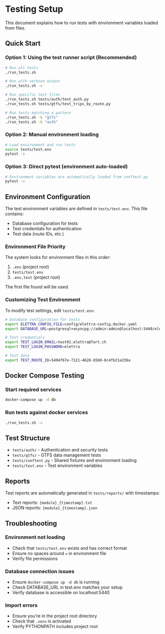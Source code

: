 # Testing Setup

This document explains how to run tests with environment variables loaded from files.

## Quick Start

### Option 1: Using the test runner script (Recommended)
```bash
# Run all tests
./run_tests.sh

# Run with verbose output
./run_tests.sh -v

# Run specific test files
./run_tests.sh tests/auth/test_auth.py
./run_tests.sh tests/gtfs/test_trips_by_route.py

# Run tests matching a pattern
./run_tests.sh -k "gtfs"
./run_tests.sh -k "auth"
```

### Option 2: Manual environment loading
```bash
# Load environment and run tests
source tests/test.env
pytest -v
```

### Option 3: Direct pytest (environment auto-loaded)
```bash
# Environment variables are automatically loaded from conftest.py
pytest -v
```

## Environment Configuration

The test environment variables are defined in `tests/test.env`. This file contains:

- Database configuration for tests
- Test credentials for authentication
- Test data (route IDs, etc.)

### Environment File Priority

The system looks for environment files in this order:
1. `.env` (project root)
2. `tests/test.env` 
3. `.env.test` (project root)

The first file found will be used.

### Customizing Test Environment

To modify test settings, edit `tests/test.env`:

```bash
# Database configuration for tests
export ELETTRA_CONFIG_FILE=config/elettra-config.docker.yaml
export DATABASE_URL=postgresql+asyncpg://admin:admin@localhost:5440/elettra

# Test credentials
export TEST_LOGIN_EMAIL=test01.elettra@fart.ch
export TEST_LOGIN_PASSWORD=elettra

# Test data
export TEST_ROUTE_ID=5494f67e-7121-4628-b5b0-0c4fb21a236a
```

## Docker Compose Testing

### Start required services
```bash
docker-compose up -d db
```

### Run tests against docker services
```bash
./run_tests.sh -v
```

## Test Structure

- `tests/auth/` - Authentication and security tests
- `tests/gtfs/` - GTFS data management tests
- `tests/conftest.py` - Shared fixtures and environment loading
- `tests/test.env` - Test environment variables

## Reports

Test reports are automatically generated in `tests/reports/` with timestamps:
- Text reports: `{module}_{timestamp}.txt`
- JSON reports: `{module}_{timestamp}.json`

## Troubleshooting

### Environment not loading
- Check that `tests/test.env` exists and has correct format
- Ensure no spaces around `=` in environment file
- Verify file permissions

### Database connection issues
- Ensure `docker-compose up -d db` is running
- Check DATABASE_URL in test.env matches your setup
- Verify database is accessible on localhost:5440

### Import errors
- Ensure you're in the project root directory
- Check that `.venv` is activated
- Verify PYTHONPATH includes project root
